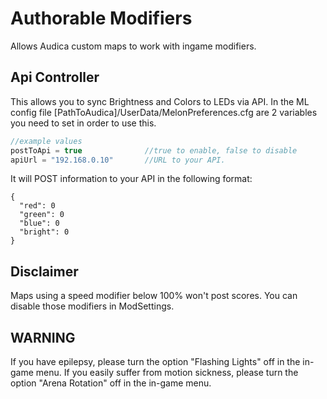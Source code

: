 # Authorable Modifiers
Allows Audica custom maps to work with ingame modifiers.

## Api Controller
This allows you to sync Brightness and Colors to LEDs via API.
In the ML config file [PathToAudica]/UserData/MelonPreferences.cfg are 2 variables you need to set in order to use this.
```csharp
//example values
postToApi = true              //true to enable, false to disable
apiUrl = "192.168.0.10"       //URL to your API. 
```
It will POST information to your API in the following format:
```console
{
  "red": 0
  "green": 0
  "blue": 0
  "bright": 0
}
```
## Disclaimer
Maps using a speed modifier below 100% won't post scores. You can disable those modifiers in ModSettings.

## WARNING
If you have epilepsy, please turn the option "Flashing Lights" off in the in-game menu.
If you easily suffer from motion sickness, please turn the option "Arena Rotation" off in the in-game menu.


